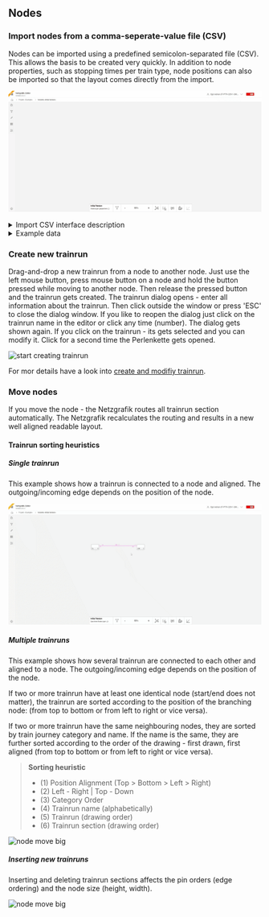 ## Nodes

### Import nodes from a comma-seperate-value file (CSV)

Nodes can be imported using a predefined semicolon-separated file (CSV). This allows the basis to be
created very quickly. In addition to node properties, such as stopping times per train type, node
positions can also be imported so that the layout comes directly from the import.

![import basedata](./animated_images/compressed/29-01-2024-004-import_basedata.gif)

<details>
<summary>Import CSV interface description
</summary>

|                  |                      BP                      |                     Bahnhof                      |   Kategorie    |    Region     |              Fahrgastwechselzeit_IPV               |               Fahrgastwechselzeit_A                |               Fahrgastwechselzeit_B                |               Fahrgastwechselzeit_C                |               Fahrgastwechselzeit_D                |      ZAZ      |           Umsteigezeit           |              Labels              |         X         |          Y          |                            Erstellen                            |
|:----------------:|:--------------------------------------------:|:------------------------------------------------:|:--------------:|:-------------:|:--------------------------------------------------:|:--------------------------------------------------:|:--------------------------------------------------:|:--------------------------------------------------:|:--------------------------------------------------:|:-------------:|:--------------------------------:|:--------------------------------:|:-----------------:|:-------------------:|:---------------------------------------------------------------:|
|     Datatype     |                    string                    |                      string                      |     string     |   nummeric    |                      nummeric                      |                      nummeric                      |                      nummeric                      |                      nummeric                      |                      nummeric                      |   nummeric    |             nummeric             |             nummeric             |     nummeric      |      nummeric       |                          'JA' or empty                          |
|   Description    |                      id                      |                    full name                     | category label | region number | if <= 0 -> non stop, otherwise > default stop time | if <= 0 -> non stop, otherwise > default stop time | if <= 0 -> non stop, otherwise > default stop time | if <= 0 -> non stop, otherwise > default stop time | if <= 0 -> non stop, otherwise > default stop time | no implemened | min. connectiontime - Default: 2 | comma separated filerable labels | vertical position | horizontal position | if 'JA' missing nodes gets created, otherwise just updated (ID) |
| More information | this is a unique identifier <br/>(non-empty) | full name of the station (node) <br/>(non-empty) | empty allowed  | empty allowed |                   empty allowed                    |                   empty allowed                    |                   empty allowed                    |                   empty allowed                    |                   empty allowed                    | empty allowed |          empty allowed           |          empty allowed           |   empty allowed   |    empty allowed    |                          empty allowed                          |

**category label:** If the node gets created or updated the category labels gets added as filterable
label. The label template ist "Kategorie:" + value. Comma separated values allows to add more than
one category label.
**region number:** If the node gets created or updated the region number gets added as filterable
label. The label template ist "Region:" + value. Comma separated values allows to add more than one
region label.

</details>

<details>
<summary> Example data  
</summary>

| BP   | Bahnhof           | Region | Kategorie | Fahrgastwechselzeit_IPV | Fahrgastwechselzeit_A | Fahrgastwechselzeit_B | Fahrgastwechselzeit_C | Fahrgastwechselzeit_D | Umsteigezeit | ZAZ | Labels | Erstellen | X            | Y            |
|------|-------------------|--------|-----------|-------------------------|-----------------------|-----------------------|-----------------------|-----------------------|--------------|-----|--------|-----------|--------------|--------------|
| AA   | Aarau             | Mitte  | 2         | 2                       | 2                     | 2                     | 2                     | 2                     | 4            | 0.2 | SBB    | JA        | -209.4991625 | -427.021373  |
| GD   | Arth-Goldau       | Sud    | 2         | 2                       | 2                     | 2                     | 2                     | 2                     | 4            |     |        | JA        | 951.9866035  | 758.834056   |
| BEL  | Bellinzona        | Sud    | 2         | 2                       | 2                     | 2                     | 2                     | 2                     | 4            |     |        | JA        | 2121.053433  | 3728.103892  |
| BR   | Brig              | Ouest  | 2         | 2                       | 2                     | 2                     | 2                     | 2                     | 4            |     |        | JA        | -329.3652    | 3328.39752   |
| BUE  | Bülach            | Ost    | 2         | 2                       | 2                     | 2                     | 2                     | 2                     | 4            |     |        | JA        | 898.8887195  | -904.009981  |
| CHI  | Chiasso           | Sud    | 2         | 2                       | 2                     | 2                     | 2                     | 2                     | 7            |     |        | JA        | 2150.55564   | 5000         |
| CH   | Chur              | Ost    | 2         | 2                       | 2                     | 2                     | 2                     | 2                     | 4            |     |        | JA        | 3235.226062  | 1397.129247  |
| FRI  | Fribourg/Freiburg | Ouest  | 2         | 2                       | 2                     | 2                     | 2                     | 2                     | 4            |     |        | JA        | -2286.192724 | 1637.608378  |
| GE   | Genève            | Ouest  | 2         | 2                       | 2                     | 2                     | 2                     | 2                     | 4            |     |        | JA        | -4663.358198 | 3689.447021  |
| GEAP | Genève aéroport   | Ouest  | 2         | 2                       | 2                     | 2                     | 2                     | 2                     | 1            |     |        | JA        | -4733.658091 | 3610.022432  |
| IO   | Interlaken Ost    | Mitte  | 2         | 2                       | 2                     | 2                     | 2                     | 2                     | 5            |     |        | JA        | -656.2338255 | 2058.391723  |
| LQ   | Landquart         | Ost    | 2         | 2                       | 2                     | 2                     | 2                     | 2                     | 4            |     |        | JA        | 3283.056782  | 995.1229965  |
| LG   | Lugano            | Sud    | 2         | 2                       | 2                     | 2                     | 2                     | 2                     | 4            |     |        | JA        | 1939.473284  | 4397.116645  |
| OL   | Olten             | Mitte  | 2         | 2                       | 2                     | 2                     | 2                     | 2                     | 5            |     |        | JA        | -538.742579  | -286.602732  |
| SG   | St. Gallen        | Ost    | 2         | 2                       | 2                     | 2                     | 2                     | 2                     | 5            |     |        | JA        | 2818.572081  | -589.3046175 |
| TH   | Thun              | Mitte  | 2         | 2                       | 2                     | 2                     | 2                     | 2                     | 4            |     |        | JA        | -1173.572842 | 1807.484374  |
| VI   | Visp              | Ouest  | 2         | 2                       | 2                     | 2                     | 2                     | 2                     | 4            |     |        | JA        | -578.900898  | 3418.974947  |
| WIL  | Wil               | Ost    | 2         | 2                       | 2                     | 2                     | 2                     | 2                     | 4            |     |        | JA        | 2060.435379  | -709.0873575 |
| W    | Winterthur        | Ost    | 2         | 2                       | 2                     | 2                     | 2                     | 2                     | 4            |     |        | JA        | 1330.339474  | -828.050963  |
| ZG   | Zug               | Ost    | 2         | 2                       | 2                     | 2                     | 2                     | 2                     | 4            |     |        | JA        | 866.6159235  | 323.4007965  |
| ZFH  | Zürich Flughafen  | Ost    | 2         | 3                       | 3                     | 3                     | 3                     | 3                     | 4            |     |        | JA        | 962.4904855  | -647.2111605 |

[Demo base data CSV file](29-01-2024-004-Stammdaten_importieren.csv)
</details>

### Create new trainrun

Drag-and-drop a new trainrun from a node to another node. Just use the left mouse button, press
mouse button on a node and hold the button pressed while moving to another node. Then release the
pressed button and the trainrun gets created. The trainrun dialog opens - enter all
information about the trainrun. Then click outside the window or press 'ESC' to close the dialog
window. If you like to reopen the dialog just click on the trainrun name in the editor or click any
time (number). The dialog gets shown again. If you click on the trainrun - its gets selected and you
can modify it. Click for a second time the Perlenkette gets opened.

![start creating trainrun](./animated_images/compressed/29-01-2024-005-start-creating_trainrun.gif)

For mor details have a look into [create and modifiy trainrun](CREATE_TRAINRUN.md).

### Move nodes

If you move the node - the Netzgrafik routes all trainrun section automatically. The Netzgrafik
recalculates the routing and results in a new well aligned readable layout.

#### Trainrun sorting heuristics

##### Single trainrun

This example shows how a trainrun is connected to a node and aligned. The outgoing/incoming edge
depends on the position of the node.

![node move small](./animated_images/compressed/29-01-2024-006-move-nodes-reroute_trainrun.gif)

##### Multiple trainruns

This example shows how several trainrun are connected to each other and aligned to a node. The
outgoing/incoming edge depends on the position of the node.

If two or more trainrun have at least one identical node (start/end does not matter), the
trainrun are sorted according to the position of the branching node: (from top to bottom or
from left to right or vice versa).

If two or more trainrun have the same neighbouring nodes, they are sorted by train journey
category and name. If the name is the same, they are further sorted according to the order of the
drawing - first drawn, first aligned (from top to bottom or from left to right or vice versa).

> **Sorting heuristic**
> - (1) Position Alignment (Top > Bottom > Left > Right)
> - (2) Left - Right | Top - Down
> - (3) Category Order
> - (4) Trainrun name (alphabetically)
> - (5) Trainrun (drawing order)
> - (6) Trainrun section (drawing order)

![node move big](./animated_images/compressed/29-01-2024-006-move-nodes-reroute_trainrun-big.gif)

##### Inserting new trainruns

Inserting and deleting trainrun sections affects the pin orders (edge ordering) and the node size (height, width).

![node move big](./animated_images/compressed/2024-1-25-Move_nodes_reoute_notes_ports.gif)

